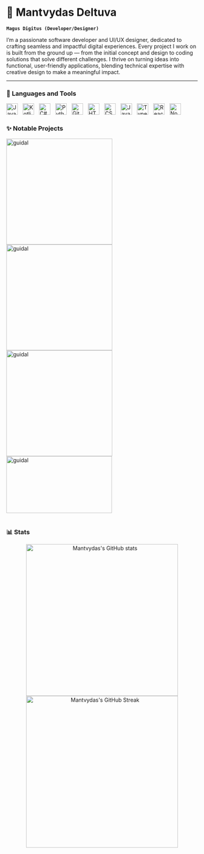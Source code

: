 # 🥑 Mantvydas Deltuva

**`Magus Digitus (Developer/Designer)`**

I’m a passionate software developer and UI/UX designer, dedicated to crafting seamless and impactful digital experiences. Every project I work on is built from the ground up — from the initial concept and design to coding solutions that solve different challenges. I thrive on turning ideas into functional, user-friendly applications, blending technical expertise with creative design to make a meaningful impact.

---

### 🔧 Languages and Tools

<img align="left" alt="Java" width="30px" style="padding-right:10px;" src="https://cdn.jsdelivr.net/gh/devicons/devicon/icons/java/java-original.svg"/>
<img align="left" alt="Kotlin" width="30px" style="padding-right:10px;" src="https://cdn.jsdelivr.net/gh/devicons/devicon/icons/kotlin/kotlin-original.svg"/>
<img align="left" alt="C#" width="30px" style="padding-right:10px;" src="https://cdn.jsdelivr.net/gh/devicons/devicon/icons/csharp/csharp-original.svg" />
<img align="left" alt="Python" width="30px" style="padding-right:10px;" src="https://cdn.jsdelivr.net/gh/devicons/devicon/icons/python/python-plain.svg" />
<img align="left" alt="Git" width="30px" style="padding-right:10px;" src="https://cdn.jsdelivr.net/gh/devicons/devicon/icons/git/git-original.svg" />
<img align="left" alt="HTML" width="30px" style="padding-right:10px;" src="https://cdn.jsdelivr.net/gh/devicons/devicon/icons/html5/html5-plain.svg" />
<img align="left" alt="CSS" width="30px" style="padding-right:10px;" src="https://cdn.jsdelivr.net/gh/devicons/devicon/icons/css3/css3-plain.svg" />
<img align="left" alt="JavaScript" width="30px" style="padding-right:10px;" src="https://cdn.jsdelivr.net/gh/devicons/devicon/icons/javascript/javascript-plain.svg" />
<img align="left" alt="TypeScript" width="30px" style="padding-right:10px;" src="https://cdn.jsdelivr.net/gh/devicons/devicon/icons/typescript/typescript-plain.svg" />
<img align="left" alt="React" width="30px" style="padding-right:10px;" src="https://cdn.jsdelivr.net/gh/devicons/devicon/icons/react/react-original.svg" />
<img align="left" alt="NodeJS" width="30px" style="padding-right:10px;" src="https://cdn.jsdelivr.net/gh/devicons/devicon/icons/nodejs/nodejs-original.svg" />
<br />

#

### ✨ Notable Projects

<p align="left">
  <a href="https://github.com/mantvydasdeltuva/guidal">
    <img width="279" src="https://denvercoder1-github-readme-stats.vercel.app/api/pin/?username=mantvydasdeltuva&repo=guidal&theme=apprentice&border_radius=8&hide_border=true" alt="guidal">
  </a>
  <a href="https://github.com/mantvydasdeltuva/guidal">
    <img width="279" src="https://denvercoder1-github-readme-stats.vercel.app/api/pin/?username=mantvydasdeltuva&repo=guidal&theme=apprentice&border_radius=8&hide_border=true" alt="guidal">
  </a>
  <a href="https://github.com/mantvydasdeltuva/guidal">
    <img width="279" src="https://denvercoder1-github-readme-stats.vercel.app/api/pin/?username=mantvydasdeltuva&repo=guidal&theme=apprentice&border_radius=8&hide_border=true" alt="guidal">
  </a>
  <a href="https://github.com/mantvydasdeltuva/guidal">
    <img width="278" height="150" src="https://denvercoder1-github-readme-stats.vercel.app/api/pin/?username=mantvydasdeltuva&repo=guidal&theme=react&bg_color=1F222E&title_color=F85D7F&hide_border=true&icon_color=F8D866&show_icons=false" alt="guidal">
  </a>
</p>

#

### 📊 Stats

<div align="center">
<img width="400" src="https://github-readme-stats.vercel.app/api?username=mantvydasdeltuva&theme=apprentice&card_width=400&line_height=26&border_radius=8&show_icons=true&hide_title=true&hide_border=true" alt="Mantvydas's GitHub stats">
<img width="400" src="https://streak-stats.demolab.com?user=mantvydasdeltuva&theme=apprentice&card_width=400&card_height=150&border_radius=8&show_icons=true&hide_border=true" alt="Mantvydas's GitHub Streak">
</div>

